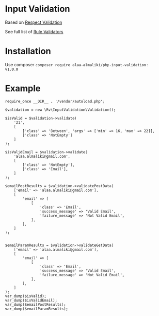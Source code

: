 # Input Validation 
 Based on [Respect Validation](https://github.com/Respect/Validation)
 
 See full list of [Rule Validators](http://respect.github.io/Validation/docs/validators.html)
 
# Installation
 Use composer
 `composer require alaa-almaliki/php-input-validation: v1.0.0`

# Example
```
require_once __DIR__ . '/vendor/autoload.php';

$validation = new \Rv\InputValidation\Validation();

$isValid = $validation->validate(
    '21',
    [
        ['class' => 'Between', 'args' => ['min' => 16, 'max' => 22]],
        ['class' => 'NotEmpty']
    ]
);

$isValidEmail = $validation->validate(
    'alaa.almaliki@gmail.com',
    [
        ['class' => 'NotEmpty'],
        ['class' => 'Email'],
    ]
);

$emailPostResults = $validation->validatePostData(
    ['email' => 'alaa.almaliki@gmail.com'],
    [
        'email' => [
            [
                'class' => 'Email',
                'success_message' => 'Valid Email',
                'failure_message' => 'Not Valid Email',
            ],
        ],
    ]
);


$emailParamResults = $validation->validateGetData(
    ['email' => 'alaa.almaliki@gmail.com'],
    [
        'email' => [
            [
                'class' => 'Email',
                'success_message' => 'Valid Email',
                'failure_message' => 'Not Valid Email',
            ],
        ],
    ]
);
var_dump($isValid);
var_dump($isValidEmail);
var_dump($emailPostResults);
var_dump($emailParamResults);
```

